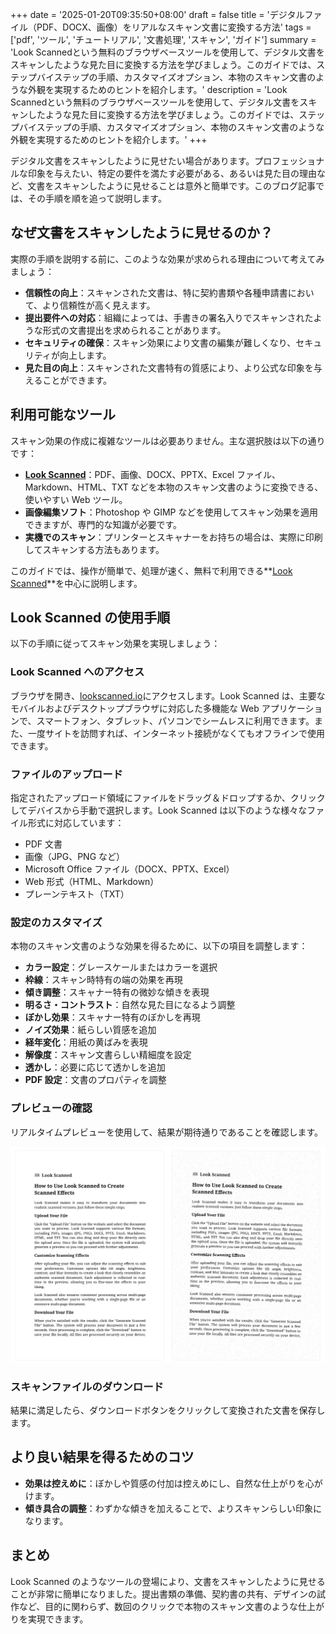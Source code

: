+++
date = '2025-01-20T09:35:50+08:00'
draft = false
title = 'デジタルファイル（PDF、DOCX、画像）をリアルなスキャン文書に変換する方法'
tags = ['pdf', 'ツール', 'チュートリアル', '文書処理', 'スキャン', 'ガイド']
summary = 'Look Scannedという無料のブラウザベースツールを使用して、デジタル文書をスキャンしたような見た目に変換する方法を学びましょう。このガイドでは、ステップバイステップの手順、カスタマイズオプション、本物のスキャン文書のような外観を実現するためのヒントを紹介します。'
description = 'Look Scannedという無料のブラウザベースツールを使用して、デジタル文書をスキャンしたような見た目に変換する方法を学びましょう。このガイドでは、ステップバイステップの手順、カスタマイズオプション、本物のスキャン文書のような外観を実現するためのヒントを紹介します。'
+++

デジタル文書をスキャンしたように見せたい場合があります。プロフェッショナルな印象を与えたい、特定の要件を満たす必要がある、あるいは見た目の理由など、文書をスキャンしたように見せることは意外と簡単です。このブログ記事では、その手順を順を追って説明します。

## なぜ文書をスキャンしたように見せるのか？

実際の手順を説明する前に、このような効果が求められる理由について考えてみましょう：

- **信頼性の向上**：スキャンされた文書は、特に契約書類や各種申請書において、より信頼性が高く見えます。
- **提出要件への対応**：組織によっては、手書きの署名入りでスキャンされたような形式の文書提出を求められることがあります。
- **セキュリティの確保**：スキャン効果により文書の編集が難しくなり、セキュリティが向上します。
- **見た目の向上**：スキャンされた文書特有の質感により、より公式な印象を与えることができます。

## 利用可能なツール

スキャン効果の作成に複雑なツールは必要ありません。主な選択肢は以下の通りです：

- **[Look Scanned](https://lookscanned.io)**：PDF、画像、DOCX、PPTX、Excel ファイル、Markdown、HTML、TXT などを本物のスキャン文書のように変換できる、使いやすい Web ツール。
- **画像編集ソフト**：Photoshop や GIMP などを使用してスキャン効果を適用できますが、専門的な知識が必要です。
- **実機でのスキャン**：プリンターとスキャナーをお持ちの場合は、実際に印刷してスキャンする方法もあります。

このガイドでは、操作が簡単で、処理が速く、無料で利用できる**[Look Scanned](https://lookscanned.io)**を中心に説明します。

## Look Scanned の使用手順

以下の手順に従ってスキャン効果を実現しましょう：

### Look Scanned へのアクセス

ブラウザを開き、[lookscanned.io](https://lookscanned.io/scan)にアクセスします。Look Scanned は、主要なモバイルおよびデスクトップブラウザに対応した多機能な Web アプリケーションで、スマートフォン、タブレット、パソコンでシームレスに利用できます。また、一度サイトを訪問すれば、インターネット接続がなくてもオフラインで使用できます。

### ファイルのアップロード

指定されたアップロード領域にファイルをドラッグ＆ドロップするか、クリックしてデバイスから手動で選択します。Look Scanned は以下のような様々なファイル形式に対応しています：

- PDF 文書
- 画像（JPG、PNG など）
- Microsoft Office ファイル（DOCX、PPTX、Excel）
- Web 形式（HTML、Markdown）
- プレーンテキスト（TXT）

### 設定のカスタマイズ

本物のスキャン文書のような効果を得るために、以下の項目を調整します：

- **カラー設定**：グレースケールまたはカラーを選択
- **枠線**：スキャン時特有の端の効果を再現
- **傾き調整**：スキャナー特有の微妙な傾きを表現
- **明るさ・コントラスト**：自然な見た目になるよう調整
- **ぼかし効果**：スキャナー特有のぼかしを再現
- **ノイズ効果**：紙らしい質感を追加
- **経年変化**：用紙の黄ばみを表現
- **解像度**：スキャン文書らしい精細度を設定
- **透かし**：必要に応じて透かしを追加
- **PDF 設定**：文書のプロパティを調整

### プレビューの確認

リアルタイムプレビューを使用して、結果が期待通りであることを確認します。

![Look Scannedのリアルタイムプレビュー](./look-scanned-preview.webp)

### スキャンファイルのダウンロード

結果に満足したら、ダウンロードボタンをクリックして変換された文書を保存します。

## より良い結果を得るためのコツ

- **効果は控えめに**：ぼかしや質感の付加は控えめにし、自然な仕上がりを心がけます。
- **傾き具合の調整**：わずかな傾きを加えることで、よりスキャンらしい印象になります。

## まとめ

Look Scanned のようなツールの登場により、文書をスキャンしたように見せることが非常に簡単になりました。提出書類の準備、契約書の共有、デザインの試作など、目的に関わらず、数回のクリックで本物のスキャン文書のような仕上がりを実現できます。
